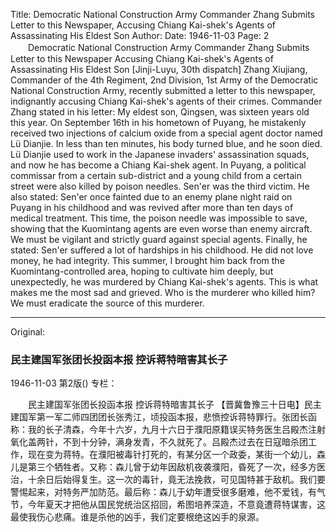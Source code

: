 Title: Democratic National Construction Army Commander Zhang Submits Letter to this Newspaper, Accusing Chiang Kai-shek's Agents of Assassinating His Eldest Son
Author: 
Date: 1946-11-03
Page: 2
　　Democratic National Construction Army Commander Zhang Submits Letter to this Newspaper
    Accusing Chiang Kai-shek's Agents of Assassinating His Eldest Son
    [Jinji-Luyu, 30th dispatch] Zhang Xiujiang, Commander of the 4th Regiment, 2nd Division, 1st Army of the Democratic National Construction Army, recently submitted a letter to this newspaper, indignantly accusing Chiang Kai-shek's agents of their crimes. Commander Zhang stated in his letter: My eldest son, Qingsen, was sixteen years old this year. On September 16th in his hometown of Puyang, he mistakenly received two injections of calcium oxide from a special agent doctor named Lü Dianjie. In less than ten minutes, his body turned blue, and he soon died. Lü Dianjie used to work in the Japanese invaders' assassination squads, and now he has become a Chiang Kai-shek agent. In Puyang, a political commissar from a certain sub-district and a young child from a certain street were also killed by poison needles. Sen'er was the third victim. He also stated: Sen'er once fainted due to an enemy plane night raid on Puyang in his childhood and was revived after more than ten days of medical treatment. This time, the poison needle was impossible to save, showing that the Kuomintang agents are even worse than enemy aircraft. We must be vigilant and strictly guard against special agents. Finally, he stated: Sen'er suffered a lot of hardships in his childhood. He did not love money, he had integrity. This summer, I brought him back from the Kuomintang-controlled area, hoping to cultivate him deeply, but unexpectedly, he was murdered by Chiang Kai-shek's agents. This is what makes me the most sad and grieved. Who is the murderer who killed him? We must eradicate the source of this murderer.



<hr /> 

Original: 


### 民主建国军张团长投函本报  控诉蒋特暗害其长子

1946-11-03
第2版()
专栏：

　　民主建国军张团长投函本报
    控诉蒋特暗害其长子
    【晋冀鲁豫三十日电】民主建国军第一军二师四团团长张秀江，顷投函本报，悲愤控诉蒋特罪行。张团长函称：我的长子清森，今年十六岁，九月十六日于濮阳原籍误买特务医生吕殿杰注射氧化盖两针，不到十分钟，满身发青，不久就死了。吕殿杰过去在日寇暗杀团工作，现在变为蒋特。在濮阳被毒针打死的，有某分区一个政委，某街一个幼儿，森儿是第三个牺牲者。又称：森儿曾于幼年因敌机夜袭濮阳，昏死了一次，经多方医治，十余日后始得复生。这一次的毒针，竟无法挽救，可见国特甚于敌机。我们要警惕起来，对特务严加防范。最后称：森儿于幼年遭受很多磨难，他不爱钱，有气节，今年夏天才把他从国民党统治区招回，希图培养深造，不意竟遭蒋特谋害，这最使我伤心悲痛。谁是杀他的凶手，我们定要根绝这凶手的泉源。
